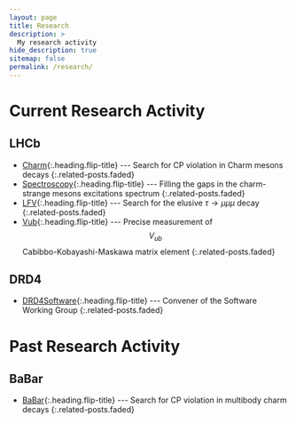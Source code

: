 ```yaml
---
layout: page
title: Research
description: >
  My research activity
hide_description: true
sitemap: false
permalink: /research/
---
```


# Current Research Activity

## LHCb
* [Charm]{:.heading.flip-title} --- Search for CP violation in Charm mesons decays
{:.related-posts.faded}
* [Spectroscopy]{:.heading.flip-title} --- Filling the gaps in the charm-strange mesons excitations spectrum
{:.related-posts.faded}
* [LFV]{:.heading.flip-title} --- Search for the elusive $\tau\to\mu\mu\mu$ decay
{:.related-posts.faded}
* [Vub]{:.heading.flip-title} --- Precise measurement of $$ V_{ub} $$ Cabibbo-Kobayashi-Maskawa matrix element
{:.related-posts.faded}

## DRD4
* [DRD4Software]{:.heading.flip-title} --- Convener of the Software Working Group
{:.related-posts.faded}

# Past Research Activity

## BaBar
* [BaBar]{:.heading.flip-title} --- Search for CP violation in multibody charm decays
{:.related-posts.faded}

[Charm]: Charm.md
[Spectroscopy]: Spectroscopy.md
[LFV]: LFV.md
[Vub]: Vub.md
[DRD4Software]: DRD4Software.md
[BaBar]: BaBar.md